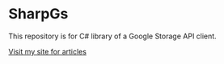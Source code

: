 SharpGs
=======

This repository is for C# library of a Google Storage API client.

[Visit my site for articles](http://www.oleksiy.pro/tags.html#Google%20Storage-ref)